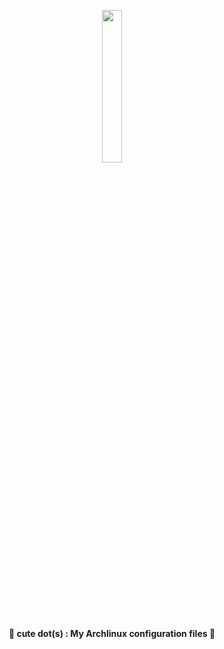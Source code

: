 <p align="center">
  <img width="25%" src="https://i.imgur.com/XeDnWBS.jpeg" />
</p>

<p align="center">
  <b>🎀 cute dot(s) : My Archlinux configuration files 🎀</b>
</p>
